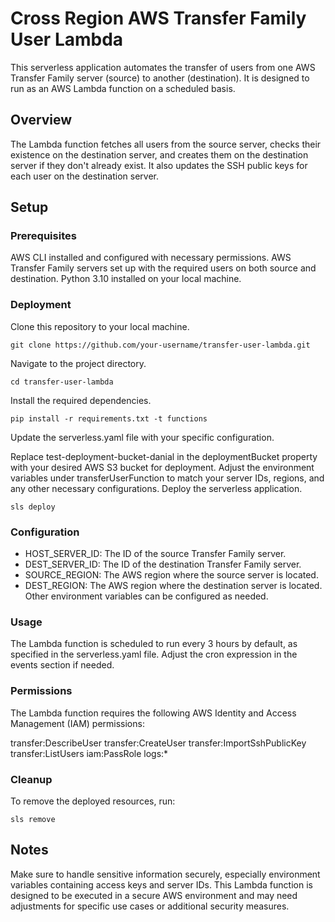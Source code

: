 # Cross Region AWS Transfer Family User Lambda
This serverless application automates the transfer of users from one AWS Transfer Family server (source) to another (destination). It is designed to run as an AWS Lambda function on a scheduled basis.

## Overview
The Lambda function fetches all users from the source server, checks their existence on the destination server, and creates them on the destination server if they don't already exist. It also updates the SSH public keys for each user on the destination server.

## Setup
### Prerequisites
AWS CLI installed and configured with necessary permissions.
AWS Transfer Family servers set up with the required users on both source and destination.
Python 3.10 installed on your local machine.

### Deployment
Clone this repository to your local machine.

```
git clone https://github.com/your-username/transfer-user-lambda.git
```
Navigate to the project directory.

```
cd transfer-user-lambda
```
Install the required dependencies.

```
pip install -r requirements.txt -t functions
```
Update the serverless.yaml file with your specific configuration.

Replace test-deployment-bucket-danial in the deploymentBucket property with your desired AWS S3 bucket for deployment.
Adjust the environment variables under transferUserFunction to match your server IDs, regions, and any other necessary configurations.
Deploy the serverless application.
```
sls deploy
```
### Configuration
- HOST_SERVER_ID: The ID of the source Transfer Family server.
- DEST_SERVER_ID: The ID of the destination Transfer Family server.
- SOURCE_REGION: The AWS region where the source server is located.
- DEST_REGION: The AWS region where the destination server is located.
Other environment variables can be configured as needed.
### Usage
The Lambda function is scheduled to run every 3 hours by default, as specified in the serverless.yaml file. Adjust the cron expression in the events section if needed.

### Permissions
The Lambda function requires the following AWS Identity and Access Management (IAM) permissions:

transfer:DescribeUser
transfer:CreateUser
transfer:ImportSshPublicKey
transfer:ListUsers
iam:PassRole
logs:*
### Cleanup
To remove the deployed resources, run:
```
sls remove
```
## Notes
Make sure to handle sensitive information securely, especially environment variables containing access keys and server IDs.
This Lambda function is designed to be executed in a secure AWS environment and may need adjustments for specific use cases or additional security measures.
